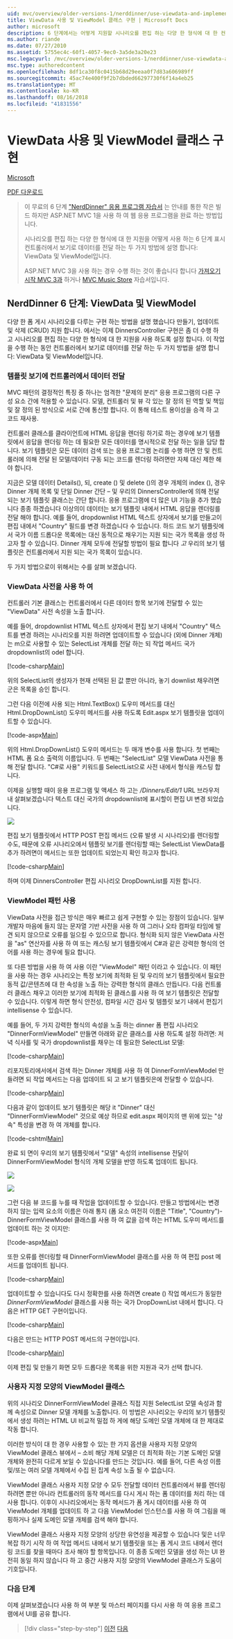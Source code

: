 ```yaml
---
uid: mvc/overview/older-versions-1/nerddinner/use-viewdata-and-implement-viewmodel-classes
title: ViewData 사용 및 ViewModel 클래스 구현 | Microsoft Docs
author: microsoft
description: 6 단계에서는 어떻게 지원할 시나리오를 편집 하는 다양 한 형식에 대 한 컨트롤러에서 보기로 데이터를 전달 하는 두 가지 방법에 설명 합니다....
ms.author: riande
ms.date: 07/27/2010
ms.assetid: 5755ec4c-60f1-4057-9ec0-3a5de3a20e23
msc.legacyurl: /mvc/overview/older-versions-1/nerddinner/use-viewdata-and-implement-viewmodel-classes
msc.type: authoredcontent
ms.openlocfilehash: 8df1ca30f8c0415b68d29eeaa0f7d83a606989ff
ms.sourcegitcommit: 45ac74e400f9f2b7dbded66297730f6f14a4eb25
ms.translationtype: MT
ms.contentlocale: ko-KR
ms.lasthandoff: 08/16/2018
ms.locfileid: "41831556"
---
```

<a name="use-viewdata-and-implement-viewmodel-classes"></a>ViewData 사용 및 ViewModel 클래스 구현
====================
[Microsoft](https://github.com/microsoft)

[PDF 다운로드](http://aspnetmvcbook.s3.amazonaws.com/aspnetmvc-nerdinner_v1.pdf)

> 이 무료의 6 단계 ["NerdDinner" 응용 프로그램 자습서](introducing-the-nerddinner-tutorial.md) 는 안내를 통한 작은 빌드 하지만 ASP.NET MVC 1을 사용 하 여 웹 응용 프로그램을 완료 하는 방법입니다.
> 
> 시나리오를 편집 하는 다양 한 형식에 대 한 지원을 어떻게 사용 하는 6 단계 표시 컨트롤러에서 보기로 데이터를 전달 하는 두 가지 방법에 설명 합니다: ViewData 및 ViewModel입니다.
> 
> ASP.NET MVC 3을 사용 하는 경우 수행 하는 것이 좋습니다 합니다 [가져오기 시작 MVC 3과](../../older-versions/getting-started-with-aspnet-mvc3/cs/intro-to-aspnet-mvc-3.md) 하거나 [MVC Music Store](../../older-versions/mvc-music-store/mvc-music-store-part-1.md) 자습서입니다.


## <a name="nerddinner-step-6-viewdata-and-viewmodel"></a>NerdDinner 6 단계: ViewData 및 ViewModel

다양 한 폼 게시 시나리오를 다루는 구현 하는 방법을 설명 했습니다 만들기, 업데이트 및 삭제 (CRUD) 지원 합니다. 에서는 이제 DinnersController 구현은 좀 더 수행 하 고 시나리오를 편집 하는 다양 한 형식에 대 한 지원을 사용 하도록 설정 합니다. 이 작업을 수행 하는 동안 컨트롤러에서 보기로 데이터를 전달 하는 두 가지 방법을 설명 합니다: ViewData 및 ViewModel입니다.

### <a name="passing-data-from-controllers-to-view-templates"></a>템플릿 보기에 컨트롤러에서 데이터 전달

MVC 패턴의 결정적인 특징 중 하나는 엄격한 "문제의 분리" 응용 프로그램의 다른 구성 요소 간에 적용할 수 있습니다. 모델, 컨트롤러 및 뷰 각 있는 잘 정의 된 역할 및 책임 및 잘 정의 된 방식으로 서로 간에 통신할 합니다. 이 통해 테스트 용이성을 승격 하 고 코드 재사용.

컨트롤러 클래스를 클라이언트에 HTML 응답을 렌더링 하기로 하는 경우에 보기 템플릿에서 응답을 렌더링 하는 데 필요한 모든 데이터를 명시적으로 전달 하는 일을 담당 합니다. 보기 템플릿은 모든 데이터 검색 또는 응용 프로그램 논리를 수행 하면 안 및 컨트롤러에 의해 전달 된 모델/데이터 구동 되는 코드를 렌더링 하려면만 자체 대신 제한 해야 합니다.

지금은 모델 데이터 Details(), 되, create () 및 delete ()의 경우 개체의 index (), 경우 Dinner 개체 목록 및 단일 Dinner 간단 – 및 우리의 DinnersController에 의해 전달 되는 보기 템플릿 클래스는 간단 합니다. 응용 프로그램에 더 많은 UI 기능을 추가 했습니다 종종 하겠습니다 이상의이 데이터는 보기 템플릿 내에서 HTML 응답을 렌더링를 전달 해야 합니다. 예를 들어, dropdownlist HTML 텍스트 상자에서 보기를 만들고이 편집 내에서 "Country" 필드를 변경 하겠습니다 수 있습니다. 하드 코드 보기 템플릿에서 국가 이름 드롭다운 목록에는 대신 동적으로 채우기는 지원 되는 국가 목록을 생성 하고자 할 수 있습니다. Dinner 개체 모두에 전달할 방법이 필요 합니다 *고* 우리의 보기 템플릿은 컨트롤러에서 지원 되는 국가 목록이 있습니다.

두 가지 방법으로이 위해서는 수를 살펴 보겠습니다.

### <a name="using-the-viewdata-dictionary"></a>ViewData 사전을 사용 하 여

컨트롤러 기본 클래스는 컨트롤러에서 다른 데이터 항목 보기에 전달할 수 있는 "ViewData" 사전 속성을 노출 합니다.

예를 들어, dropdownlist HTML 텍스트 상자에서 편집 보기 내에서 "Country" 텍스트를 변경 하려는 시나리오를 지원 하려면 업데이트할 수 있습니다 (외에 Dinner 개체)는 m으로 사용할 수 있는 SelectList 개체를 전달 하는 되 작업 메서드 국가 dropdownlist의 odel 합니다.

[!code-csharp[Main](use-viewdata-and-implement-viewmodel-classes/samples/sample1.cs)]

위의 SelectList의 생성자가 현재 선택된 된 값 뿐만 아니라, 놓기 downlist 채우려면 군은 목록을 승인 합니다.

그런 다음 이전에 사용 되는 Html.TextBox() 도우미 메서드를 대신 Html.DropDownList() 도우미 메서드를 사용 하도록 Edit.aspx 보기 템플릿을 업데이트할 수 있습니다.

[!code-aspx[Main](use-viewdata-and-implement-viewmodel-classes/samples/sample2.aspx)]

위의 Html.DropDownList() 도우미 메서드는 두 매개 변수를 사용 합니다. 첫 번째는 HTML 폼 요소 출력의 이름입니다. 두 번째는 "SelectList" 모델 ViewData 사전을 통해 전달 합니다. "C#로 사용" 키워드를 SelectList으로 사전 내에서 형식을 캐스팅 합니다.

이제을 실행할 때이 응용 프로그램 및 액세스 하 고는 */Dinners/Edit/1* URL 브라우저 내 살펴보겠습니다 텍스트 대신 국가의 dropdownlist에 표시할이 편집 UI 변경 되었습니다.

![](use-viewdata-and-implement-viewmodel-classes/_static/image1.png)

편집 보기 템플릿에서 HTTP POST 편집 메서드 (오류 발생 시 시나리오)를 렌더링할 수도, 때문에 오류 시나리오에서 템플릿 보기를 렌더링할 때는 SelectList ViewData를 추가 하려면이 메서드는 또한 업데이트 되었는지 확인 하고자 합니다.

[!code-csharp[Main](use-viewdata-and-implement-viewmodel-classes/samples/sample3.cs)]

하며 이제 DinnersController 편집 시나리오 DropDownList를 지원 합니다.

### <a name="using-a-viewmodel-pattern"></a>ViewModel 패턴 사용

ViewData 사전을 접근 방식은 매우 빠르고 쉽게 구현할 수 있는 장점이 있습니다. 일부 개발자 마음에 들지 않는 문자열 기반 사전을 사용 하 여 그러나 오타 컴파일 타임에 발견 되지 않으므로 오류를 일으킬 수 있으므로 합니다. 형식화 되지 않은 ViewData 사전을 "as" 연산자를 사용 하 여 또는 캐스팅 보기 템플릿에서 C#과 같은 강력한 형식의 언어를 사용 하는 경우에 필요 합니다.

또 다른 방법을 사용 하 여 사용 이란 "ViewModel" 패턴 이라고 수 있습니다. 이 패턴을 사용 하는 경우 시나리오는 특정 보기에 최적화 된 및 우리의 보기 템플릿에서 필요한 동적 값/콘텐츠에 대 한 속성을 노출 하는 강력한 형식의 클래스 만듭니다. 다음 컨트롤러 클래스 채우고 이러한 보기에 최적화 된 클래스를 사용 하 여 보기 템플릿은 전달할 수 있습니다. 이렇게 하면 형식 안전성, 컴파일 시간 검사 및 템플릿 보기 내에서 편집기 intellisense 수 있습니다.

예를 들어, 두 가지 강력한 형식의 속성을 노출 하는 dinner 폼 편집 시나리오 "DinnerFormViewModel" 만들면 아래와 같은 클래스를 사용 하도록 설정 하려면: 저녁 식사를 및 국가 dropdownlist를 채우는 데 필요한 SelectList 모델:

[!code-csharp[Main](use-viewdata-and-implement-viewmodel-classes/samples/sample4.cs)]

리포지토리에서에서 검색 하는 Dinner 개체를 사용 하 여 DinnerFormViewModel 만들려면 되 작업 메서드는 다음 업데이트 되 고 보기 템플릿은에 전달할 수 있습니다.

[!code-csharp[Main](use-viewdata-and-implement-viewmodel-classes/samples/sample5.cs)]

다음과 같이 업데이트 보기 템플릿은 해당 it "Dinner" 대신 "DinnerFormViewModel" 것으로 예상 하므로 edit.aspx 페이지의 맨 위에 있는 "상속" 특성을 변경 하 여 개체를 합니다.

[!code-cshtml[Main](use-viewdata-and-implement-viewmodel-classes/samples/sample6.cshtml)]

완료 되 면이 우리의 보기 템플릿에서 "모델" 속성의 intellisense 전달이 DinnerFormViewModel 형식의 개체 모델을 반영 하도록 업데이트 됩니다.

![](use-viewdata-and-implement-viewmodel-classes/_static/image2.png)

![](use-viewdata-and-implement-viewmodel-classes/_static/image3.png)

그런 다음 뷰 코드를 누를 때 작업을 업데이트할 수 있습니다. 만들고 방법에서는 변경 하지 않는 입력 요소의 이름은 아래 통지 (폼 요소 여전히 이름은 "Title", "Country")-DinnerFormViewModel 클래스를 사용 하 여 값을 검색 하는 HTML 도우미 메서드를 업데이트 하는 것 이지만:

[!code-aspx[Main](use-viewdata-and-implement-viewmodel-classes/samples/sample7.aspx)]

또한 오류를 렌더링할 때 DinnerFormViewModel 클래스를 사용 하 여 편집 post 메서드를 업데이트 됩니다.

[!code-csharp[Main](use-viewdata-and-implement-viewmodel-classes/samples/sample8.cs)]

업데이트할 수 있습니다도 다시 정확한를 사용 하려면 create () 작업 메서드가 동일한 *DinnerFormViewModel* 클래스를 사용 하는 국가 DropDownList 내에서 합니다. 다음은 HTTP GET 구현이입니다.

[!code-csharp[Main](use-viewdata-and-implement-viewmodel-classes/samples/sample9.cs)]

다음은 만드는 HTTP POST 메서드의 구현이입니다.

[!code-csharp[Main](use-viewdata-and-implement-viewmodel-classes/samples/sample10.cs)]

이제 편집 및 만들기 화면 모두 드롭다운 목록을 위한 지원과 국가 선택 합니다.

### <a name="custom-shaped-viewmodel-classes"></a>사용자 지정 모양의 ViewModel 클래스

위의 시나리오 DinnerFormViewModel 클래스 직접 지원 SelectList 모델 속성과 함께 속성으로 Dinner 모델 개체를 노출합니다. 이 방법은 시나리오는 우리의 보기 템플릿에서 생성 하려는 HTML UI 비교적 밀접 하 게에 해당 도메인 모델 개체에 대 한 제대로 작동 합니다.

이러한 방식이 대 한 경우 사용할 수 있는 한 가지 옵션을 사용자 지정 모양의 ViewModel 클래스 뷰에서 – 소비 해당 개체 모델은 더 최적화 하는 기본 도메인 모델 개체와 완전히 다르게 보일 수 있습니다를 만드는 것입니다. 예를 들어, 다른 속성 이름 및/또는 여러 모델 개체에서 수집 된 집계 속성 노출 될 수 없습니다.

ViewModel 클래스 사용자 지정 모양 수 모두 전달할 데이터 컨트롤러에서 뷰를 렌더링 하려면 뿐만 아니라 컨트롤러의 동작 메서드를 다시 게시 하는 폼 데이터를 처리 하는 데 사용 합니다. 이후이 시나리오에서는 동작 메서드가 폼 게시 데이터를 사용 하 여 ViewModel 개체를 업데이트 하 고 다음 ViewModel 인스턴스를 사용 하 여 그림을 매핑하거나 실제 도메인 모델 개체를 검색 해야 합니다.

ViewModel 클래스 사용자 지정 모양의 상당한 유연성을 제공할 수 있습니다 및은 너무 복잡 하기 시작 하 여 작업 메서드 내에서 보기 템플릿을 또는 폼 게시 코드 내에서 렌더링 코드를 찾을 때마다 조사 해야 할 항목입니다. 이 종종 도메인 모델을 생성 하는 UI 완전히 동일 하지 않습니다 하 고 중간 사용자 지정 모양의 ViewModel 클래스가 도움이 기호입니다.

### <a name="next-step"></a>다음 단계

이제 살펴보겠습니다 사용 하 여 부분 및 마스터 페이지를 다시 사용 하 여 응용 프로그램에서 UI를 공유 합니다.

> [!div class="step-by-step"]
> [이전](provide-crud-create-read-update-delete-data-form-entry-support.md)
> [다음](re-use-ui-using-master-pages-and-partials.md)
